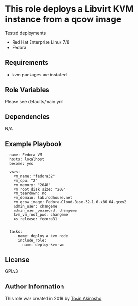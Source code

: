 This role deploys a Libvirt KVM instance from a qcow image
=========

Tested deployments:
 - Red Hat Enterprise Linux 7/8
 - Fedora

Requirements
------------
* kvm packages are installed

Role Variables
--------------
Please see defaults/main.yml

Dependencies
------------
N/A

Example Playbook
----------------
```
- name: Fedora VM
  hosts: localhost
  become: yes

  vars:
    vm_name: "fedora32"
    vm_cpu: "2"
    vm_memory: "2048"
    vm_root_disk_size: "20G"
    vm_teardown: no
    vm_domain: lab.rodhouse.net
    vm_qcow_image: Fedora-Cloud-Base-32-1.6.x86_64.qcow2
    admin_user: changeme
    admin_user_password: changeme
    kvm_vm_root_pwd: changeme
    os_release: fedora31
    

  tasks:
    - name: deploy a kvm node
      include_role:
        name: deploy-kvm-vm
```

License
-------
GPLv3


Author Information
------------------

This role was created in 2019 by [Tosin Akinosho](http://github.com/tosin2013)
